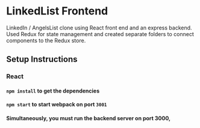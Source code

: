 # LinkedList Frontend

LinkedIn / AngelsList clone using React front end and an express backend.
Used Redux for state management and created separate folders to connect components to the Redux store.

## Setup Instructions

### React

#### `npm install` to get the dependencies

#### `npm start` to start webpack on port `3001`

#### Simultaneously, you must run the backend server on port 3000,
